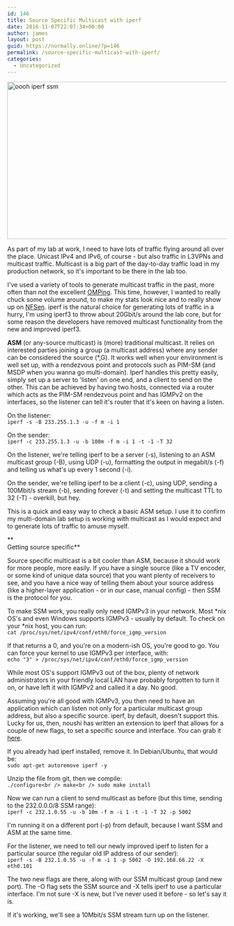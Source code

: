 ```yaml
---
id: 146
title: Source Specific Multicast with iperf
date: 2016-11-07T22:07:34+00:00
author: james
layout: post
guid: https://normally.online/?p=146
permalink: /source-specific-multicast-with-iperf/
categories:
  - Uncategorized
---
```

<img loading="lazy" class="aligncenter wp-image-151 size-large" src="https://i0.wp.com/blog.dical.org/wp-content/uploads/2016/11/Screen-Shot-2016-11-07-at-10.13.53-pm.png?resize=840%2C361&#038;ssl=1" alt="oooh iperf ssm" width="840" height="361" srcset="https://i0.wp.com/blog.dical.org/wp-content/uploads/2016/11/Screen-Shot-2016-11-07-at-10.13.53-pm.png?resize=1024%2C441&ssl=1 1024w, https://i0.wp.com/blog.dical.org/wp-content/uploads/2016/11/Screen-Shot-2016-11-07-at-10.13.53-pm.png?resize=300%2C129&ssl=1 300w, https://i0.wp.com/blog.dical.org/wp-content/uploads/2016/11/Screen-Shot-2016-11-07-at-10.13.53-pm.png?resize=768%2C331&ssl=1 768w, https://i0.wp.com/blog.dical.org/wp-content/uploads/2016/11/Screen-Shot-2016-11-07-at-10.13.53-pm.png?w=1254&ssl=1 1254w" sizes="(max-width: 709px) 85vw, (max-width: 909px) 67vw, (max-width: 1362px) 62vw, 840px" data-recalc-dims="1" />

As part of my lab at work, I need to have lots of traffic flying around all over the place. Unicast IPv4 and IPv6, of course - but also traffic in L3VPNs and multicast traffic. Multicast is a big part of the day-to-day traffic load in my production network, so it's important to be there in the lab too.

<!--end_excerpt-->

I've used a variety of tools to generate multicast traffic in the past, more often than not the excellent [OMPing](https://github.com/jfriesse/omping). This time, however, I wanted to really chuck some volume around, to make my stats look nice and to really show up on [NFSen](https://normally.online/2016/10/27/nfsen-debian-apache-doh/). iperf is the natural choice for generating lots of traffic in a hurry, I'm using iperf3 to throw about 20Gbit/s around the lab core, but for some reason the developers have removed multicast functionality from the new and improved iperf3.

**ASM** (or any-source multicast) is (more) traditional multicast. It relies on interested parties joining a group (a multicast address) where any sender can be considered the source (*,G). It works well when your environment is well set up, with a rendezvous point and protocols such as PIM-SM (and MSDP when you wanna go multi-domain). Iperf handles this pretty easily, simply set up a server to 'listen' on one end, and a client to send on the other. This can be achieved by having two hosts, connected via a router which acts as the PIM-SM rendezvous point and has IGMPv2 on the interfaces, so the listener can tell it's router that it's keen on having a listen.

On the listener:  
`iperf -s -B 233.255.1.3 -u -f m -i 1`

On the sender:  
`iperf -c 233.255.1.3 -u -b 100m -f m -i 1 -t -1 -T 32`

On the listener, we're telling iperf to be a server (-s), listening to an ASM multicast group (-B), using UDP (-u), formatting the output in megabit/s (-f) and telling us what's up every 1 second (-i).

On the sender, we're telling iperf to be a client (-c), using UDP, sending a 100Mbit/s stream (-b), sending forever (-t) and setting the multicast TTL to 32 (-T) - overkill, but hey.

This is a quick and easy way to check a basic ASM setup. I use it to confirm my multi-domain lab setup is working with multicast as I would expect and to generate lots of traffic to amuse myself.

**  
Getting source specific**

Source specific multicast is a bit cooler than ASM, because it should work for more people, more easily. If you have a single source (like a TV encoder, or some kind of unique data source) that you want plenty of receivers to see, and you have a nice way of telling them about your source address (like a higher-layer application - or in our case, manual config) - then SSM is the protocol for you.

To make SSM work, you really only need IGMPv3 in your network. Most \*nix OS's and even Windows supports IGMPv3 - usually by default. To check on your \*nix host, you can run:  
`cat /proc/sys/net/ipv4/conf/eth0/force_igmp_version`

If that returns a 0, and you're on a modern-ish OS, you're good to go. You can force your kernel to use IGMPv3 per interface, with:  
`echo "3" > /proc/sys/net/ipv4/conf/eth0/force_igmp_version`

While most OS's support IGMPv3 out of the box, plenty of network administrators in your friendly local LAN have probably forgotten to turn it on, or have left it with IGMPv2 and called it a day. No good.

Assuming you're all good with IGMPv3, you then need to have an application which can listen not only for a particular multicast group address, but also a specific source. iperf, by default, doesn't support this. Lucky for us, then, noushi has written an extension to iperf that allows for a couple of new flags, to set a specific source and interface. You can grab it <a href="https://github.com/noushi/iperf-ssm" target="_blank" rel="noopener noreferrer">here</a>.

If you already had iperf installed, remove it. In Debian/Ubuntu, that would be:  
`sudo apt-get autoremove iperf -y`

Unzip the file from git, then we compile:  
`./configure<br />
make<br />
sudo make install`

Now we can run a client to send multicast as before (but this time, sending to the 232.0.0.0/8 SSM range):  
`iperf -c 232.1.0.55 -u -b 10m -f m -i 1 -t -1 -T 32 -p 5002`

I'm running it on a different port (-p) from default, because I want SSM and ASM at the same time.

For the listener, we need to tell our newly improved iperf to listen for a particular source (the regular old IP address of our sender):  
`iperf -s -B 232.1.0.55 -u -f m -i 1 -p 5002 -O 192.168.66.22 -X eth0.101`

The two new flags are there, along with our SSM multicast group (and new port). The -O flag sets the SSM source and -X tells iperf to use a particular interface. I'm not sure -X is new, but I've never used it before - so let's say it is.

If it's working, we'll see a 10Mbit/s SSM stream turn up on the listener.